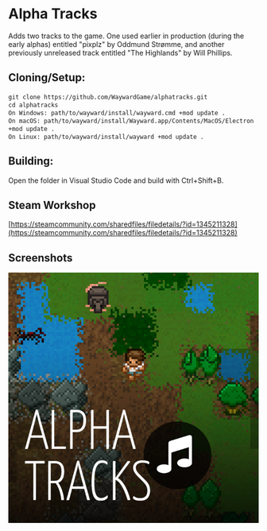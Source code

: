 # Alpha Tracks
Adds two tracks to the game. One used earlier in production (during the early alphas) entitled "pixplz" by Oddmund Strømme, and another previously unreleased track entitled "The Highlands" by Will Phillips.

## Cloning/Setup:
```
git clone https://github.com/WaywardGame/alphatracks.git
cd alphatracks
On Windows: path/to/wayward/install/wayward.cmd +mod update .
On macOS: path/to/wayward/install/Wayward.app/Contents/MacOS/Electron +mod update .
On Linux: path/to/wayward/install/wayward +mod update .
```

## Building:
Open the folder in Visual Studio Code and build with Ctrl+Shift+B.

## Steam Workshop
[https://steamcommunity.com/sharedfiles/filedetails/?id=1345211328](https://steamcommunity.com/sharedfiles/filedetails/?id=1345211328)

## Screenshots
![Alpha Tracks](https://raw.githubusercontent.com/WaywardGame/alphatracks/master/mod.png "Alpha Tracks")